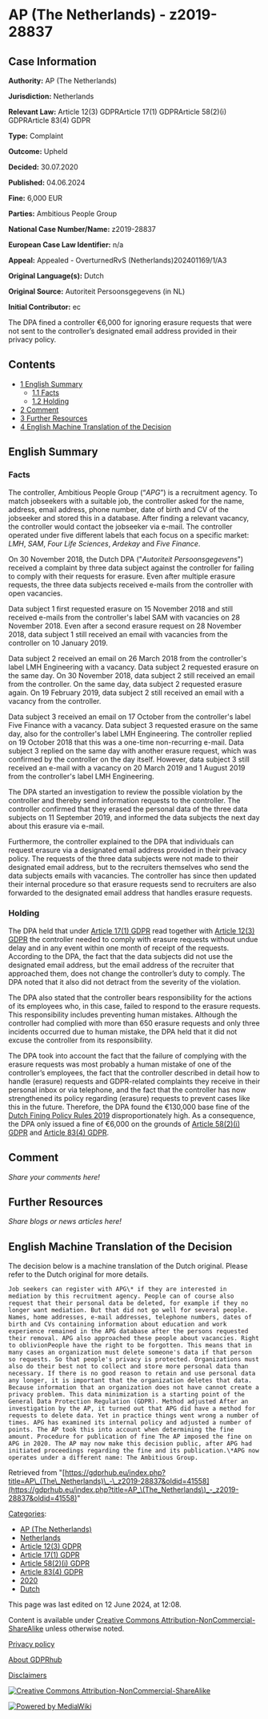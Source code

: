 # AP (The Netherlands) - z2019-28837

## Case Information

**Authority:** AP (The Netherlands)

**Jurisdiction:** Netherlands

**Relevant Law:** Article 12(3) GDPRArticle 17(1) GDPRArticle 58(2)(i) GDPRArticle 83(4) GDPR

**Type:** Complaint

**Outcome:** Upheld

**Decided:** 30.07.2020

**Published:** 04.06.2024

**Fine:** 6,000 EUR

**Parties:** Ambitious People Group

**National Case Number/Name:** z2019-28837

**European Case Law Identifier:** n/a

**Appeal:** Appealed - OverturnedRvS (Netherlands)202401169/1/A3

**Original Language(s):** Dutch

**Original Source:** Autoriteit Persoonsgegevens (in NL)

**Initial Contributor:** ec

The DPA fined a controller €6,000 for ignoring erasure requests that were not sent to the controller’s designated email address provided in their privacy policy.

## Contents

*   [1 English Summary](#English_Summary)
    *   [1.1 Facts](#Facts)
    *   [1.2 Holding](#Holding)
*   [2 Comment](#Comment)
*   [3 Further Resources](#Further_Resources)
*   [4 English Machine Translation of the Decision](#English_Machine_Translation_of_the_Decision)

## English Summary

### Facts

The controller, Ambitious People Group (“_APG_”) is a recruitment agency. To match jobseekers with a suitable job, the controller asked for the name, address, email address, phone number, date of birth and CV of the jobseeker and stored this in a database. After finding a relevant vacancy, the controller would contact the jobseeker via e-mail. The controller operated under five different labels that each focus on a specific market: _LMH_, _SAM_, _Four Life Sciences_, _Ardekay_ and _Five Finance_.

On 30 November 2018, the Dutch DPA ("_Autoriteit Persoonsgegevens_") received a complaint by three data subject against the controller for failing to comply with their requests for erasure. Even after multiple erasure requests, the three data subjects received e-mails from the controller with open vacancies.

Data subject 1 first requested erasure on 15 November 2018 and still received e-mails from the controller's label SAM with vacancies on 28 November 2018. Even after a second erasure request on 28 November 2018, data subject 1 still received an email with vacancies from the controller on 10 January 2019.

Data subject 2 received an email on 26 March 2018 from the controller's label LMH Engineering with a vacancy. Data subject 2 requested erasure on the same day. On 30 November 2018, data subject 2 still received an email from the controller. On the same day, data subject 2 requested erasure again. On 19 February 2019, data subject 2 still received an email with a vacancy from the controller.

Data subject 3 received an email on 17 October from the controller's label Five Finance with a vacancy. Data subject 3 requested erasure on the same day, also for the controller's label LMH Engineering. The controller replied on 19 October 2018 that this was a one-time non-recurring e-mail. Data subject 3 replied on the same day with another erasure request, which was confirmed by the controller on the day itself. However, data subject 3 still received an e-mail with a vacancy on 20 March 2019 and 1 August 2019 from the controller's label LMH Engineering.

The DPA started an investigation to review the possible violation by the controller and thereby send information requests to the controller. The controller confirmed that they erased the personal data of the three data subjects on 11 September 2019, and informed the data subjects the next day about this erasure via e-mail.

Furthermore, the controller explained to the DPA that individuals can request erasure via a designated email address provided in their privacy policy. The requests of the three data subjects were not made to their designated email address, but to the recruiters themselves who send the data subjects emails with vacancies. The controller has since then updated their internal procedure so that erasure requests send to recruiters are also forwarded to the designated email address that handles erasure requests.

### Holding

The DPA held that under [Article 17(1) GDPR](/index.php?title=Article_17_GDPR#1 "Article 17 GDPR") read together with [Article 12(3) GDPR](/index.php?title=Article_12_GDPR#3 "Article 12 GDPR") the controller needed to comply with erasure requests without undue delay and in any event within one month of receipt of the requests. According to the DPA, the fact that the data subjects did not use the designated email address, but the email address of the recruiter that approached them, does not change the controller’s duty to comply. The DPA noted that it also did not detract from the severity of the violation.

The DPA also stated that the controller bears responsibility for the actions of its employees who, in this case, failed to respond to the erasure requests. This responsibility includes preventing human mistakes. Although the controller had complied with more than 650 erasure requests and only three incidents occurred due to human mistake, the DPA held that it did not excuse the controller from its responsibility.

The DPA took into account the fact that the failure of complying with the erasure requests was most probably a human mistake of one of the controller’s employees, the fact that the controller described in detail how to handle (erasure) requests and GDPR-related complaints they receive in their personal inbox or via telephone, and the fact that the controller has now strengthened its policy regarding (erasure) requests to prevent cases like this in the future. Therefore, the DPA found the €130,000 base fine of the [Dutch Fining Policy Rules 2019](https://wetten.overheid.nl/BWBR0041994/2019-03-15) disproportionately high. As a consequence, the DPA only issued a fine of €6,000 on the grounds of [Article 58(2)(i) GDPR](/index.php?title=Article_58_GDPR#2i "Article 58 GDPR") and [Article 83(4) GDPR](/index.php?title=Article_83_GDPR#4 "Article 83 GDPR").

## Comment

_Share your comments here!_

## Further Resources

_Share blogs or news articles here!_

## English Machine Translation of the Decision

The decision below is a machine translation of the Dutch original. Please refer to the Dutch original for more details.

```
Job seekers can register with APG\* if they are interested in mediation by this recruitment agency. People can of course also request that their personal data be deleted, for example if they no longer want mediation. But that did not go well for several people. Names, home addresses, e-mail addresses, telephone numbers, dates of birth and CVs containing information about education and work experience remained in the APG database after the persons requested their removal. APG also approached these people about vacancies. Right to oblivionPeople have the right to be forgotten. This means that in many cases an organization must delete someone's data if that person so requests. So that people's privacy is protected. Organizations must also do their best not to collect and store more personal data than necessary. If there is no good reason to retain and use personal data any longer, it is important that the organization deletes that data. Because information that an organization does not have cannot create a privacy problem. This data minimization is a starting point of the General Data Protection Regulation (GDPR). Method adjusted After an investigation by the AP, it turned out that APG did have a method for requests to delete data. Yet in practice things went wrong a number of times. APG has examined its internal policy and adjusted a number of points. The AP took this into account when determining the fine amount. Procedure for publication of fine The AP imposed the fine on APG in 2020. The AP may now make this decision public, after APG had initiated proceedings regarding the fine and its publication.\*APG now operates under a different name: The Ambitious Group.

```

Retrieved from "[https://gdprhub.eu/index.php?title=AP\_(The\_Netherlands)\_-\_z2019-28837&oldid=41558](https://gdprhub.eu/index.php?title=AP_\(The_Netherlands\)_-_z2019-28837&oldid=41558)"

[Categories](/index.php?title=Special:Categories "Special:Categories"):

*   [AP (The Netherlands)](/index.php?title=Category:AP_\(The_Netherlands\) "Category:AP (The Netherlands)")
*   [Netherlands](/index.php?title=Category:Netherlands "Category:Netherlands")
*   [Article 12(3) GDPR](/index.php?title=Category:Article_12\(3\)_GDPR "Category:Article 12(3) GDPR")
*   [Article 17(1) GDPR](/index.php?title=Category:Article_17\(1\)_GDPR "Category:Article 17(1) GDPR")
*   [Article 58(2)(i) GDPR](/index.php?title=Category:Article_58\(2\)\(i\)_GDPR "Category:Article 58(2)(i) GDPR")
*   [Article 83(4) GDPR](/index.php?title=Category:Article_83\(4\)_GDPR "Category:Article 83(4) GDPR")
*   [2020](/index.php?title=Category:2020 "Category:2020")
*   [Dutch](/index.php?title=Category:Dutch "Category:Dutch")

This page was last edited on 12 June 2024, at 12:08.

Content is available under [Creative Commons Attribution-NonCommercial-ShareAlike](https://creativecommons.org/licenses/by-nc-sa/4.0/) unless otherwise noted.

[Privacy policy](/index.php?title=GDPRhub:Privacy_policy)

[About GDPRhub](/index.php?title=GDPRhub:About)

[Disclaimers](/index.php?title=GDPRhub:General_disclaimer)

[![Creative Commons Attribution-NonCommercial-ShareAlike](/resources/assets/licenses/cc-by-nc-sa.png)](https://creativecommons.org/licenses/by-nc-sa/4.0/)

[![Powered by MediaWiki](/resources/assets/poweredby_mediawiki_88x31.png)](https://www.mediawiki.org/)